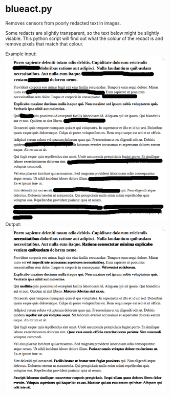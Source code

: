 # blueact.py
 Removes censors from poorly redacted text in images.

  Some redacts are slightly transparent, so the text below might be slightly visable. This python script will find out what the colour of the redact is and remove pixels that match that colour.

  Example input:
  ![](example.png)
  Output:
  ![](output.png)
